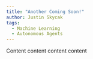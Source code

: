 ```yaml
---
title: "Another Coming Soon!"
author: Justin Skycak
tags:
  - Machine Learning
  - Autonomous Agents
---
```



<div style="width:100%; max-width:800px; margin:auto">  

Content content content content

</div>
